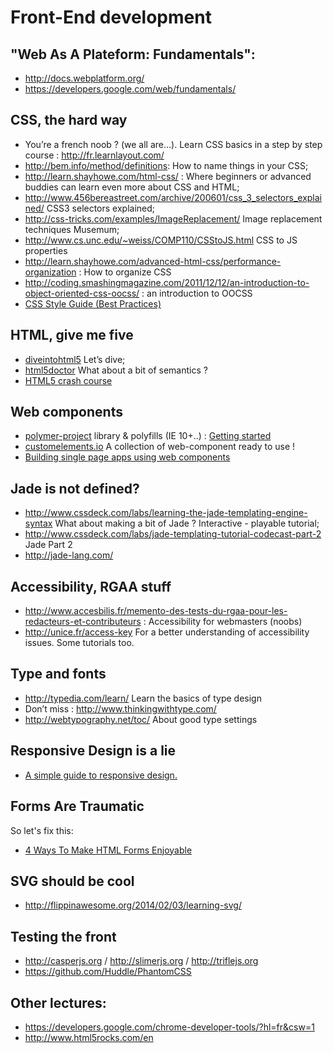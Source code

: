 # Front-End development


## "Web As A Plateform: Fundamentals":

- http://docs.webplatform.org/
- https://developers.google.com/web/fundamentals/

## CSS, the hard way

- You’re a french noob ? (we all are…). Learn CSS basics in a step by step course : http://fr.learnlayout.com/
- http://bem.info/method/definitions: How to name things in your CSS;
- http://learn.shayhowe.com/html-css/ : Where beginners or advanced buddies can learn even more about CSS and HTML;
- http://www.456bereastreet.com/archive/200601/css_3_selectors_explained/ CSS3 selectors explained;
- http://css-tricks.com/examples/ImageReplacement/ Image replacement techniques Musemum;
- http://www.cs.unc.edu/~weiss/COMP110/CSStoJS.html CSS to JS properties
- http://learn.shayhowe.com/advanced-html-css/performance-organization : How to organize CSS
- http://coding.smashingmagazine.com/2011/12/12/an-introduction-to-object-oriented-css-oocss/ : an introduction to OOCSS
- [CSS Style Guide (Best Practices)](https://github.com/flexbox/CSS-Guidelines/blob/master/README.md)

## HTML, give me five

- [diveintohtml5](http://diveintohtml5.info) Let’s dive;
- [html5doctor](http://www.html5doctor.com) What about a bit of semantics ?
- [HTML5 crash course](http://romain-menard.fr/cours/html5/01)


## Web components

- [polymer-project](http://www.polymer-project.org) library & polyfills (IE 10+..) : [Getting started](http://www.polymer-project.org/docs/start/usingelements.html )
- [customelements.io](http://customelements.io) A collection of web-component ready to use !
- [Building single page apps using web components](https://www.polymer-project.org/articles/spa.html?utm_source=html5weekly&utm_medium=email)

## Jade is not defined?

- http://www.cssdeck.com/labs/learning-the-jade-templating-engine-syntax What about making a bit of Jade ? Interactive - playable tutorial;
- http://www.cssdeck.com/labs/jade-templating-tutorial-codecast-part-2 Jade Part 2
- http://jade-lang.com/


## Accessibility, RGAA stuff

- http://www.accesbilis.fr/memento-des-tests-du-rgaa-pour-les-redacteurs-et-contributeurs : Accessibility for webmasters (noobs)
- http://unice.fr/access-key For a better understanding of accessibility issues. Some tutorials too.


## Type and fonts

- http://typedia.com/learn/ Learn the basics of type design
- Don’t miss : http://www.thinkingwithtype.com/
- http://webtypography.net/toc/ About good type settings


## Responsive Design is a lie

- [A simple guide to responsive design.](http://www.adamkaplan.me/grid/)

## Forms Are Traumatic

So let's fix this:

- [4 Ways To Make HTML Forms Enjoyable](http://www.kendoui.com/blogs/teamblog/posts/13-11-28/4-ways-to-make-html-forms-enjoyable.aspx)

## SVG should be cool

- http://flippinawesome.org/2014/02/03/learning-svg/


## Testing the front

- http://casperjs.org / http://slimerjs.org / http://triflejs.org
- https://github.com/Huddle/PhantomCSS


## Other lectures:

- https://developers.google.com/chrome-developer-tools/?hl=fr&csw=1
- http://www.html5rocks.com/en


